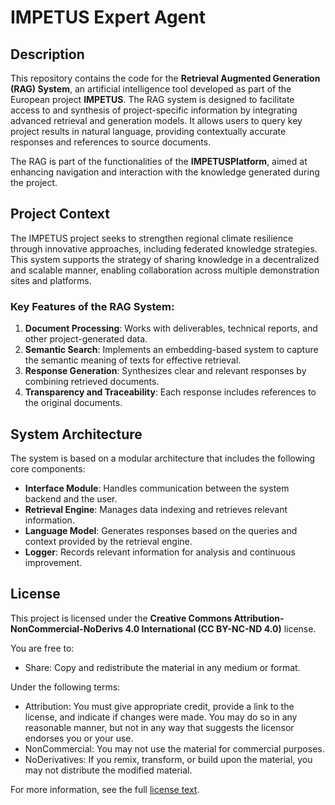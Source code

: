 # IMPETUS Expert Agent

## Description

This repository contains the code for the **Retrieval Augmented Generation (RAG) System**, an artificial intelligence tool developed as part of the European project **IMPETUS**. The RAG system is designed to facilitate access to and synthesis of project-specific information by integrating advanced retrieval and generation models. It allows users to query key project results in natural language, providing contextually accurate responses and references to source documents.

The RAG is part of the functionalities of the **IMPETUSPlatform**, aimed at enhancing navigation and interaction with the knowledge generated during the project.

## Project Context

The IMPETUS project seeks to strengthen regional climate resilience through innovative approaches, including federated knowledge strategies. This system supports the strategy of sharing knowledge in a decentralized and scalable manner, enabling collaboration across multiple demonstration sites and platforms.

### Key Features of the RAG System:

1. **Document Processing**: Works with deliverables, technical reports, and other project-generated data.
2. **Semantic Search**: Implements an embedding-based system to capture the semantic meaning of texts for effective retrieval.
3. **Response Generation**: Synthesizes clear and relevant responses by combining retrieved documents.
4. **Transparency and Traceability**: Each response includes references to the original documents.

## System Architecture

The system is based on a modular architecture that includes the following core components:

- **Interface Module**: Handles communication between the system backend and the user.
- **Retrieval Engine**: Manages data indexing and retrieves relevant information.
- **Language Model**: Generates responses based on the queries and context provided by the retrieval engine.
- **Logger**: Records relevant information for analysis and continuous improvement.

## License

This project is licensed under the **Creative Commons Attribution-NonCommercial-NoDerivs 4.0 International (CC BY-NC-ND 4.0)** license.

You are free to:
- Share: Copy and redistribute the material in any medium or format.

Under the following terms:
- Attribution: You must give appropriate credit, provide a link to the license, and indicate if changes were made. You may do so in any reasonable manner, but not in any way that suggests the licensor endorses you or your use.
- NonCommercial: You may not use the material for commercial purposes.
- NoDerivatives: If you remix, transform, or build upon the material, you may not distribute the modified material.

For more information, see the full [license text](LICENSE).
